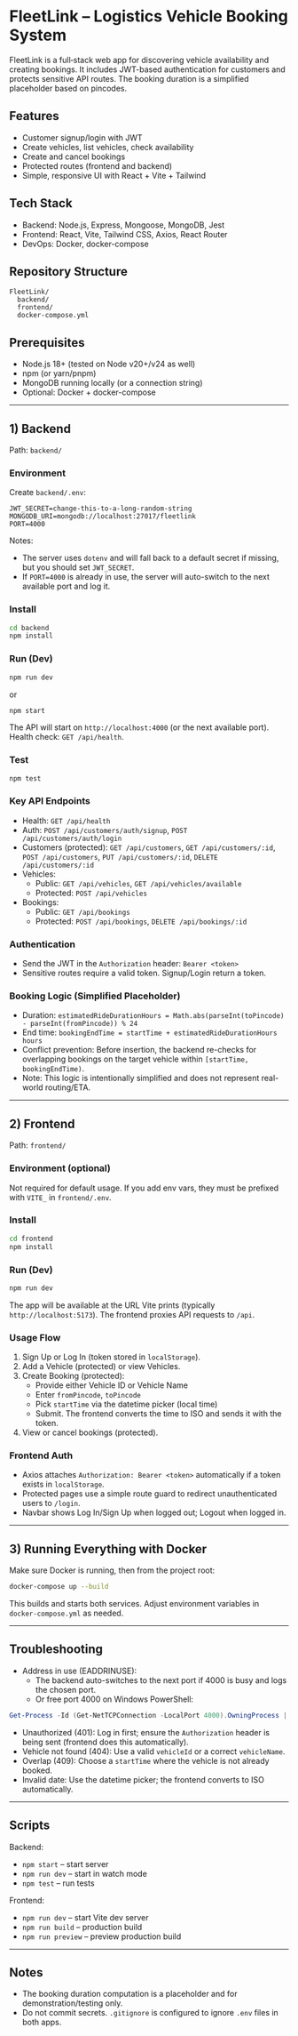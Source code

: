 # FleetLink – Logistics Vehicle Booking System

FleetLink is a full‑stack web app for discovering vehicle availability and creating bookings. It includes JWT-based authentication for customers and protects sensitive API routes. The booking duration is a simplified placeholder based on pincodes.

## Features
- Customer signup/login with JWT
- Create vehicles, list vehicles, check availability
- Create and cancel bookings
- Protected routes (frontend and backend)
- Simple, responsive UI with React + Vite + Tailwind

## Tech Stack
- Backend: Node.js, Express, Mongoose, MongoDB, Jest
- Frontend: React, Vite, Tailwind CSS, Axios, React Router
- DevOps: Docker, docker-compose

## Repository Structure
```
FleetLink/
  backend/
  frontend/
  docker-compose.yml
```

## Prerequisites
- Node.js 18+ (tested on Node v20+/v24 as well)
- npm (or yarn/pnpm)
- MongoDB running locally (or a connection string)
- Optional: Docker + docker-compose

---

## 1) Backend
Path: `backend/`

### Environment
Create `backend/.env`:
```env
JWT_SECRET=change-this-to-a-long-random-string
MONGODB_URI=mongodb://localhost:27017/fleetlink
PORT=4000
```
Notes:
- The server uses `dotenv` and will fall back to a default secret if missing, but you should set `JWT_SECRET`.
- If `PORT=4000` is already in use, the server will auto-switch to the next available port and log it.

### Install
```bash
cd backend
npm install
```

### Run (Dev)
```bash
npm run dev
```
or
```bash
npm start
```
The API will start on `http://localhost:4000` (or the next available port). Health check: `GET /api/health`.

### Test
```bash
npm test
```

### Key API Endpoints
- Health: `GET /api/health`
- Auth: `POST /api/customers/auth/signup`, `POST /api/customers/auth/login`
- Customers (protected): `GET /api/customers`, `GET /api/customers/:id`, `POST /api/customers`, `PUT /api/customers/:id`, `DELETE /api/customers/:id`
- Vehicles:
  - Public: `GET /api/vehicles`, `GET /api/vehicles/available`
  - Protected: `POST /api/vehicles`
- Bookings:
  - Public: `GET /api/bookings`
  - Protected: `POST /api/bookings`, `DELETE /api/bookings/:id`

### Authentication
- Send the JWT in the `Authorization` header: `Bearer <token>`
- Sensitive routes require a valid token. Signup/Login return a token.

### Booking Logic (Simplified Placeholder)
- Duration: `estimatedRideDurationHours = Math.abs(parseInt(toPincode) - parseInt(fromPincode)) % 24`
- End time: `bookingEndTime = startTime + estimatedRideDurationHours hours`
- Conflict prevention: Before insertion, the backend re-checks for overlapping bookings on the target vehicle within `[startTime, bookingEndTime)`.
- Note: This logic is intentionally simplified and does not represent real-world routing/ETA.

---

## 2) Frontend
Path: `frontend/`

### Environment (optional)
Not required for default usage. If you add env vars, they must be prefixed with `VITE_` in `frontend/.env`.

### Install
```bash
cd frontend
npm install
```

### Run (Dev)
```bash
npm run dev
```
The app will be available at the URL Vite prints (typically `http://localhost:5173`). The frontend proxies API requests to `/api`.

### Usage Flow
1. Sign Up or Log In (token stored in `localStorage`).
2. Add a Vehicle (protected) or view Vehicles.
3. Create Booking (protected):
   - Provide either Vehicle ID or Vehicle Name
   - Enter `fromPincode`, `toPincode`
   - Pick `startTime` via the datetime picker (local time)
   - Submit. The frontend converts the time to ISO and sends it with the token.
4. View or cancel bookings (protected).

### Frontend Auth
- Axios attaches `Authorization: Bearer <token>` automatically if a token exists in `localStorage`.
- Protected pages use a simple route guard to redirect unauthenticated users to `/login`.
- Navbar shows Log In/Sign Up when logged out; Logout when logged in.

---

## 3) Running Everything with Docker
Make sure Docker is running, then from the project root:
```bash
docker-compose up --build
```
This builds and starts both services. Adjust environment variables in `docker-compose.yml` as needed.

---

## Troubleshooting
- Address in use (EADDRINUSE):
  - The backend auto-switches to the next port if 4000 is busy and logs the chosen port.
  - Or free port 4000 on Windows PowerShell:
```powershell
Get-Process -Id (Get-NetTCPConnection -LocalPort 4000).OwningProcess | Stop-Process -Force
```
- Unauthorized (401): Log in first; ensure the `Authorization` header is being sent (frontend does this automatically).
- Vehicle not found (404): Use a valid `vehicleId` or a correct `vehicleName`.
- Overlap (409): Choose a `startTime` where the vehicle is not already booked.
- Invalid date: Use the datetime picker; the frontend converts to ISO automatically.

---

## Scripts
Backend:
- `npm start` – start server
- `npm run dev` – start in watch mode
- `npm test` – run tests

Frontend:
- `npm run dev` – start Vite dev server
- `npm run build` – production build
- `npm run preview` – preview production build

---

## Notes
- The booking duration computation is a placeholder and for demonstration/testing only.
- Do not commit secrets. `.gitignore` is configured to ignore `.env` files in both apps.
